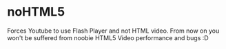 noHTML5
=======

Forces Youtube to use Flash Player and not HTML video. From now on you won't be suffered from noobie HTML5 Video performance and bugs :D

